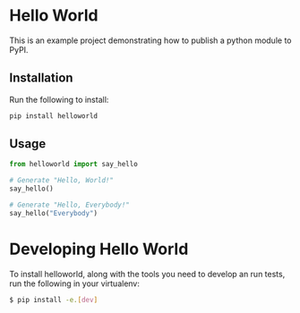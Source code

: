 # Hello World

This is an example project demonstrating how to publish a python module to PyPI.

## Installation

Run the following to install:

```python
pip install helloworld
```

## Usage

```python
from helloworld import say_hello

# Generate "Hello, World!"
say_hello()

# Generate "Hello, Everybody!"
say_hello("Everybody")
```

# Developing Hello World

To install helloworld, along with the tools you need to develop an run tests, run the following in your virtualenv:

```bash
$ pip install -e.[dev]
```
